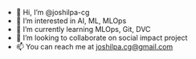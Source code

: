 - 👋 Hi, I’m @joshilpa-cg
- 👀 I’m interested in AI, ML, MLOps  
- 🌱 I’m currently learning MLOps, Git, DVC
- 💞️ I’m looking to collaborate on social impact project
- 📫 You can reach me at joshilpa.cg@gmail.com

<!---
joshilpa-cg/joshilpa-cg is a ✨ special ✨ repository because its `README.md` (this file) appears on your GitHub profile.
You can click the Preview link to take a look at your changes.
--->
